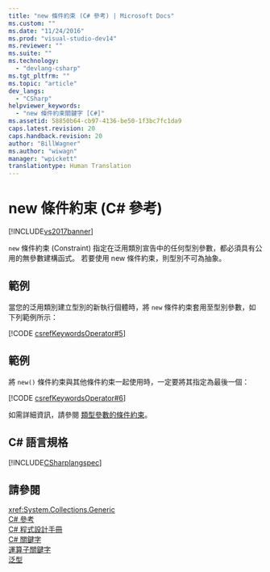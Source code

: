 ```yaml
---
title: "new 條件約束 (C# 參考) | Microsoft Docs"
ms.custom: ""
ms.date: "11/24/2016"
ms.prod: "visual-studio-dev14"
ms.reviewer: ""
ms.suite: ""
ms.technology: 
  - "devlang-csharp"
ms.tgt_pltfrm: ""
ms.topic: "article"
dev_langs: 
  - "CSharp"
helpviewer_keywords: 
  - "new 條件約束關鍵字 [C#]"
ms.assetid: 58850b64-cb97-4136-be50-1f3bc7fc1da9
caps.latest.revision: 20
caps.handback.revision: 20
author: "BillWagner"
ms.author: "wiwagn"
manager: "wpickett"
translationtype: Human Translation
---
```

# new 條件約束 (C# 參考)
[!INCLUDE[vs2017banner](../../../csharp/includes/vs2017banner.md)]

`new` 條件約束 \(Constraint\) 指定在泛用類別宣告中的任何型別參數，都必須具有公用的無參數建構函式。  若要使用 new 條件約束，則型別不可為抽象。  
  
## 範例  
 當您的泛用類別建立型別的新執行個體時，將 `new` 條件約束套用至型別參數，如下列範例所示：  
  
 [!CODE [csrefKeywordsOperator#5](../CodeSnippet/VS_Snippets_VBCSharp/csrefKeywordsOperator#5)]  
  
## 範例  
 將 `new()` 條件約束與其他條件約束一起使用時，一定要將其指定為最後一個：  
  
 [!CODE [csrefKeywordsOperator#6](../CodeSnippet/VS_Snippets_VBCSharp/csrefKeywordsOperator#6)]  
  
 如需詳細資訊，請參閱 [類型參數的條件約束](../../../csharp/programming-guide/generics/constraints-on-type-parameters.md)。  
  
## C\# 語言規格  
 [!INCLUDE[CSharplangspec](../../../csharp/language-reference/keywords/includes/csharplangspec_md.md)]  
  
## 請參閱  
 <xref:System.Collections.Generic>   
 [C\# 參考](../../../csharp/language-reference/index.md)   
 [C\# 程式設計手冊](../../../csharp/programming-guide/index.md)   
 [C\# 關鍵字](../../../csharp/language-reference/keywords/index.md)   
 [運算子關鍵字](../../../csharp/language-reference/keywords/operator-keywords.md)   
 [泛型](../../../csharp/programming-guide/generics/index.md)